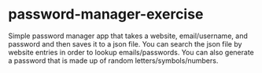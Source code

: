 # password-manager-exercise

Simple password manager app that takes a website, email/username, and password and then saves it to a json file.
You can search the json file by website entries in order to lookup emails/passwords. You can also generate a password that is made up of random letters/symbols/numbers.